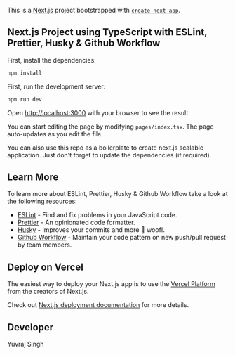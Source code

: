 This is a [Next.js](https://nextjs.org/) project bootstrapped with [`create-next-app`](https://github.com/vercel/next.js/tree/canary/packages/create-next-app).

## Next.js Project using TypeScript with ESLint, Prettier, Husky & Github Workflow

First, install the dependencies:

```bash
npm install
```

First, run the development server:

```bash
npm run dev
```

Open [http://localhost:3000](http://localhost:3000) with your browser to see the result.

You can start editing the page by modifying `pages/index.tsx`. The page auto-updates as you edit the file.

You can also use this repo as a boilerplate to create next.js scalable application. Just don't forget to update the dependencies (if required).

## Learn More

To learn more about ESLint, Prettier, Husky & Github Workflow take a look at the following resources:

- [ESLint](https://eslint.org/) - Find and fix problems in your JavaScript code.
- [Prettier](https://prettier.io/) - An opinionated code formatter.
- [Husky](https://github.com/typicode/husky) - Improves your commits and more 🐶 woof!.
- [Github Workflow](https://docs.github.com/en/actions/using-workflows/about-workflows) - Maintain your code pattern on new push/pull request by team members.

## Deploy on Vercel

The easiest way to deploy your Next.js app is to use the [Vercel Platform](https://vercel.com/new?utm_medium=default-template&filter=next.js&utm_source=create-next-app&utm_campaign=create-next-app-readme) from the creators of Next.js.

Check out [Next.js deployment documentation](https://nextjs.org/docs/deployment) for more details.

## Developer

Yuvraj Singh
